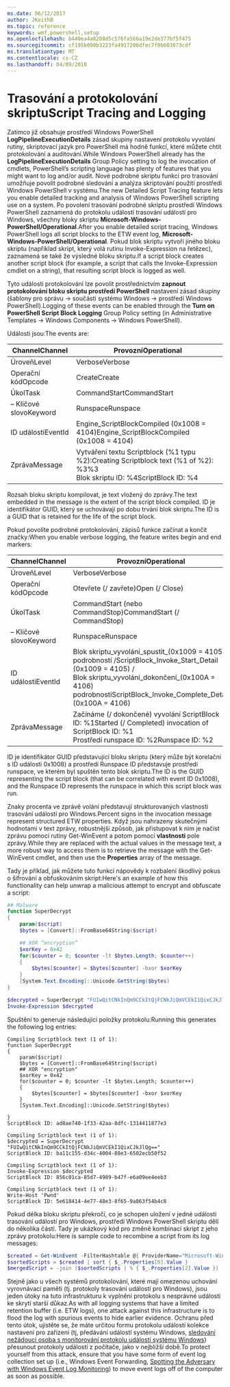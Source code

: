 ```yaml
---
ms.date: 06/12/2017
author: JKeithB
ms.topic: reference
keywords: wmf,powershell,setup
ms.openlocfilehash: b440ea4a8208d5c576fa566a19e2de377bf5f475
ms.sourcegitcommit: cf195b090b3223fa4917206dfec7f0b603873cdf
ms.translationtype: MT
ms.contentlocale: cs-CZ
ms.lasthandoff: 04/09/2018
---
```

# <a name="script-tracing-and-logging"></a><span data-ttu-id="20d61-102">Trasování a protokolování skriptu</span><span class="sxs-lookup"><span data-stu-id="20d61-102">Script Tracing and Logging</span></span>

<span data-ttu-id="20d61-103">Zatímco již obsahuje prostředí Windows PowerShell **LogPipelineExecutionDetails** zásad skupiny nastavení protokolu vyvolání rutiny, skriptovací jazyk pro PowerShell má hodně funkcí, které můžete chtít protokolování a auditování.</span><span class="sxs-lookup"><span data-stu-id="20d61-103">While Windows PowerShell already has the **LogPipelineExecutionDetails** Group Policy setting to log the invocation of cmdlets, PowerShell’s scripting language has plenty of features that you might want to log and/or audit.</span></span> <span data-ttu-id="20d61-104">Nové podrobné skriptu funkci pro trasování umožňuje povolit podrobné sledování a analýza skriptování použití prostředí Windows PowerShell v systému.</span><span class="sxs-lookup"><span data-stu-id="20d61-104">The new Detailed Script Tracing feature lets you enable detailed tracking and analysis of Windows PowerShell scripting use on a system.</span></span> <span data-ttu-id="20d61-105">Po povolení trasování podrobné skriptu prostředí Windows PowerShell zaznamená do protokolu událostí trasování událostí pro Windows, všechny bloky skriptu **Microsoft-Windows-PowerShell/Operational**.</span><span class="sxs-lookup"><span data-stu-id="20d61-105">After you enable detailed script tracing, Windows PowerShell logs all script blocks to the ETW event log, **Microsoft-Windows-PowerShell/Operational**.</span></span> <span data-ttu-id="20d61-106">Pokud blok skriptu vytvoří jiného bloku skriptu (například skript, který volá rutinu Invoke-Expression na řetězec), zaznamená se také že výsledné bloku skriptu.</span><span class="sxs-lookup"><span data-stu-id="20d61-106">If a script block creates another script block (for example, a script that calls the Invoke-Expression cmdlet on a string), that resulting script block is logged as well.</span></span>

<span data-ttu-id="20d61-107">Tyto události protokolování lze povolit prostřednictvím **zapnout protokolování bloku skriptu prostředí PowerShell** nastavení zásad skupiny (šablony pro správu -> součásti systému Windows -> prostředí Windows PowerShell).</span><span class="sxs-lookup"><span data-stu-id="20d61-107">Logging of these events can be enabled through the **Turn on PowerShell Script Block Logging** Group Policy setting (in Administrative Templates -> Windows Components -> Windows PowerShell).</span></span>

<span data-ttu-id="20d61-108">Události jsou:</span><span class="sxs-lookup"><span data-stu-id="20d61-108">The events are:</span></span>

| <span data-ttu-id="20d61-109">Channel</span><span class="sxs-lookup"><span data-stu-id="20d61-109">Channel</span></span> | <span data-ttu-id="20d61-110">Provozní</span><span class="sxs-lookup"><span data-stu-id="20d61-110">Operational</span></span>                                 |
|---------|---------------------------------------------|
| <span data-ttu-id="20d61-111">Úroveň</span><span class="sxs-lookup"><span data-stu-id="20d61-111">Level</span></span>   | <span data-ttu-id="20d61-112">Verbose</span><span class="sxs-lookup"><span data-stu-id="20d61-112">Verbose</span></span>                                     |
| <span data-ttu-id="20d61-113">Operační kód</span><span class="sxs-lookup"><span data-stu-id="20d61-113">Opcode</span></span>  | <span data-ttu-id="20d61-114">Create</span><span class="sxs-lookup"><span data-stu-id="20d61-114">Create</span></span>                                      |
| <span data-ttu-id="20d61-115">Úkol</span><span class="sxs-lookup"><span data-stu-id="20d61-115">Task</span></span>    | <span data-ttu-id="20d61-116">CommandStart</span><span class="sxs-lookup"><span data-stu-id="20d61-116">CommandStart</span></span>                                |
| <span data-ttu-id="20d61-117">– Klíčové slovo</span><span class="sxs-lookup"><span data-stu-id="20d61-117">Keyword</span></span> | <span data-ttu-id="20d61-118">Runspace</span><span class="sxs-lookup"><span data-stu-id="20d61-118">Runspace</span></span>                                    |
| <span data-ttu-id="20d61-119">ID události</span><span class="sxs-lookup"><span data-stu-id="20d61-119">EventId</span></span> | <span data-ttu-id="20d61-120">Engine_ScriptBlockCompiled (0x1008 = 4104)</span><span class="sxs-lookup"><span data-stu-id="20d61-120">Engine_ScriptBlockCompiled (0x1008 = 4104)</span></span>  |
| <span data-ttu-id="20d61-121">Zpráva</span><span class="sxs-lookup"><span data-stu-id="20d61-121">Message</span></span> | <span data-ttu-id="20d61-122">Vytváření textu Scriptblock (%1 typu %2):</span><span class="sxs-lookup"><span data-stu-id="20d61-122">Creating Scriptblock text (%1 of %2):</span></span> </br> <span data-ttu-id="20d61-123">%3</span><span class="sxs-lookup"><span data-stu-id="20d61-123">%3</span></span> </br> <span data-ttu-id="20d61-124">Blok skriptu ID: %4</span><span class="sxs-lookup"><span data-stu-id="20d61-124">ScriptBlock ID: %4</span></span> |


<span data-ttu-id="20d61-125">Rozsah bloku skriptu kompilovat, je text vložený do zprávy.</span><span class="sxs-lookup"><span data-stu-id="20d61-125">The text embedded in the message is the extent of the script block compiled.</span></span> <span data-ttu-id="20d61-126">ID je identifikátor GUID, který se uchovávají po dobu trvání blok skriptu.</span><span class="sxs-lookup"><span data-stu-id="20d61-126">The ID is a GUID that is retained for the life of the script block.</span></span>

<span data-ttu-id="20d61-127">Pokud povolíte podrobné protokolování, zápisů funkce začínat a končit značky:</span><span class="sxs-lookup"><span data-stu-id="20d61-127">When you enable verbose logging, the feature writes begin and end markers:</span></span>

| <span data-ttu-id="20d61-128">Channel</span><span class="sxs-lookup"><span data-stu-id="20d61-128">Channel</span></span> | <span data-ttu-id="20d61-129">Provozní</span><span class="sxs-lookup"><span data-stu-id="20d61-129">Operational</span></span>                                            |
|---------|--------------------------------------------------------|
| <span data-ttu-id="20d61-130">Úroveň</span><span class="sxs-lookup"><span data-stu-id="20d61-130">Level</span></span>   | <span data-ttu-id="20d61-131">Verbose</span><span class="sxs-lookup"><span data-stu-id="20d61-131">Verbose</span></span>                                                |
| <span data-ttu-id="20d61-132">Operační kód</span><span class="sxs-lookup"><span data-stu-id="20d61-132">Opcode</span></span>  | <span data-ttu-id="20d61-133">Otevřete (/ zavřete)</span><span class="sxs-lookup"><span data-stu-id="20d61-133">Open (/ Close)</span></span>                                         |
| <span data-ttu-id="20d61-134">Úkol</span><span class="sxs-lookup"><span data-stu-id="20d61-134">Task</span></span>    | <span data-ttu-id="20d61-135">CommandStart (nebo CommandStop)</span><span class="sxs-lookup"><span data-stu-id="20d61-135">CommandStart (/ CommandStop)</span></span>                           |
| <span data-ttu-id="20d61-136">– Klíčové slovo</span><span class="sxs-lookup"><span data-stu-id="20d61-136">Keyword</span></span> | <span data-ttu-id="20d61-137">Runspace</span><span class="sxs-lookup"><span data-stu-id="20d61-137">Runspace</span></span>                                               |
| <span data-ttu-id="20d61-138">ID události</span><span class="sxs-lookup"><span data-stu-id="20d61-138">EventId</span></span> | <span data-ttu-id="20d61-139">Blok skriptu\_vyvolání\_spustit\_(0x1009 = 4105) podrobností /</span><span class="sxs-lookup"><span data-stu-id="20d61-139">ScriptBlock\_Invoke\_Start\_Detail (0x1009 = 4105) /</span></span> </br> <span data-ttu-id="20d61-140">Blok skriptu\_vyvolání\_dokončení\_(0x100A = 4106) podrobností</span><span class="sxs-lookup"><span data-stu-id="20d61-140">ScriptBlock\_Invoke\_Complete\_Detail (0x100A = 4106)</span></span> |
| <span data-ttu-id="20d61-141">Zpráva</span><span class="sxs-lookup"><span data-stu-id="20d61-141">Message</span></span> | <span data-ttu-id="20d61-142">Začínáme (/ dokončené) vyvolání ScriptBlock ID: %1</span><span class="sxs-lookup"><span data-stu-id="20d61-142">Started (/ Completed) invocation of ScriptBlock ID: %1</span></span> </br> <span data-ttu-id="20d61-143">Prostředí runspace ID: %2</span><span class="sxs-lookup"><span data-stu-id="20d61-143">Runspace ID: %2</span></span> |

<span data-ttu-id="20d61-144">ID je identifikátor GUID představující bloku skriptu (který může být korelační s ID události 0x1008) a prostředí Runspace ID představuje prostředí runspace, ve kterém byl spuštěn tento blok skriptu.</span><span class="sxs-lookup"><span data-stu-id="20d61-144">The ID is the GUID representing the script block (that can be correlated with event ID 0x1008), and the Runspace ID represents the runspace in which this script block was run.</span></span>

<span data-ttu-id="20d61-145">Znaky procenta ve zprávě volání představují strukturovaných vlastnosti trasování událostí pro Windows.</span><span class="sxs-lookup"><span data-stu-id="20d61-145">Percent signs in the invocation message represent structured ETW properties.</span></span> <span data-ttu-id="20d61-146">Když jsou nahrazeny skutečnými hodnotami v text zprávy, robustnější způsob, jak přistupovat k nim je načíst zprávu pomocí rutiny Get-WinEvent a potom pomocí **vlastnosti** pole zprávy.</span><span class="sxs-lookup"><span data-stu-id="20d61-146">While they are replaced with the actual values in the message text, a more robust way to access them is to retrieve the message with the Get-WinEvent cmdlet, and then use the **Properties** array of the message.</span></span>

<span data-ttu-id="20d61-147">Tady je příklad, jak můžete tuto funkci nápovědy k rozbalení škodlivý pokus o šifrování a obfuskováním skript:</span><span class="sxs-lookup"><span data-stu-id="20d61-147">Here's an example of how this functionality can help unwrap a malicious attempt to encrypt and obfuscate a script:</span></span>

```powershell
## Malware
function SuperDecrypt
{
    param($script)
    $bytes = [Convert]::FromBase64String($script)

    ## XOR “encryption”
    $xorKey = 0x42
    for($counter = 0; $counter -lt $bytes.Length; $counter++)
    {
        $bytes[$counter] = $bytes[$counter] -bxor $xorKey
    }
    [System.Text.Encoding]::Unicode.GetString($bytes)
}

$decrypted = SuperDecrypt "FUIwQitCNkInQm9CCkItQjFCNkJiQmVCEkI1QixCJkJlQg=="
Invoke-Expression $decrypted
```

<span data-ttu-id="20d61-148">Spuštění to generuje následující položky protokolu:</span><span class="sxs-lookup"><span data-stu-id="20d61-148">Running this generates the following log entries:</span></span>

```
Compiling Scriptblock text (1 of 1):
function SuperDecrypt
{
    param($script)
    $bytes = [Convert]::FromBase64String($script)
    ## XOR "encryption"
    $xorKey = 0x42
    for($counter = 0; $counter -lt $bytes.Length; $counter++)
    {
        $bytes[$counter] = $bytes[$counter] -bxor $xorKey
    }
    [System.Text.Encoding]::Unicode.GetString($bytes)

}
ScriptBlock ID: ad8ae740-1f33-42aa-8dfc-1314411877e3

Compiling Scriptblock text (1 of 1):
$decrypted = SuperDecrypt "FUIwQitCNkInQm9CCkItQjFCNkJiQmVCEkI1QixCJkJlQg=="
ScriptBlock ID: ba11c155-d34c-4004-88e3-6502ecb50f52

Compiling Scriptblock text (1 of 1):
Invoke-Expression $decrypted
ScriptBlock ID: 856c01ca-85d7-4989-b47f-e6a09ee4eeb3

Compiling Scriptblock text (1 of 1):
Write-Host 'Pwnd'
ScriptBlock ID: 5e618414-4e77-48e3-8f65-9a863f54b4c8
```

Pokud délka bloku skriptu překročí, co je schopen uložení v jedné události trasování událostí pro Windows, prostředí Windows PowerShell skriptu dělí do několika částí. <span data-ttu-id="20d61-150">Tady je ukázkový kód pro změně kombinací skript z jeho zprávy protokolu:</span><span class="sxs-lookup"><span data-stu-id="20d61-150">Here is sample code to recombine a script from its log messages:</span></span>

```powershell
$created = Get-WinEvent -FilterHashtable @{ ProviderName="Microsoft-Windows-PowerShell"; Id = 4104 } | Where-Object { $_.<...> }
$sortedScripts = $created | sort { $_.Properties[0].Value }
$mergedScript = -join ($sortedScripts | % { $_.Properties[2].Value })
```

<span data-ttu-id="20d61-151">Stejně jako u všech systémů protokolování, které mají omezenou uchování vyrovnávací paměti (tj. protokoly trasování událostí pro Windows), jsou jeden útoky na tuto infrastrukturu k vyplnění protokolu s nesprávné události ke skrytí starší důkaz.</span><span class="sxs-lookup"><span data-stu-id="20d61-151">As with all logging systems that have a limited retention buffer (i.e. ETW logs), one attack against this infrastructure is to flood the log with spurious events to hide earlier evidence.</span></span> <span data-ttu-id="20d61-152">Ochranu před tento útok, ujistěte se, že máte určitou formu protokolu událostí kolekce nastavení pro zařízení (tj, předávání událostí systému Windows, [sledování nežádoucí osoba s monitorování protokolu událostí systému Windows](http://www.nsa.gov/ia/_files/app/Spotting_the_Adversary_with_Windows_Event_Log_Monitoring.pdf)) přesunout protokoly událostí z počítače, jako v nejbližší době.</span><span class="sxs-lookup"><span data-stu-id="20d61-152">To protect yourself from this attack, ensure that you have some form of event log collection set up (i.e., Windows Event Forwarding, [Spotting the Adversary with Windows Event Log Monitoring](http://www.nsa.gov/ia/_files/app/Spotting_the_Adversary_with_Windows_Event_Log_Monitoring.pdf)) to move event logs off of the computer as soon as possible.</span></span>